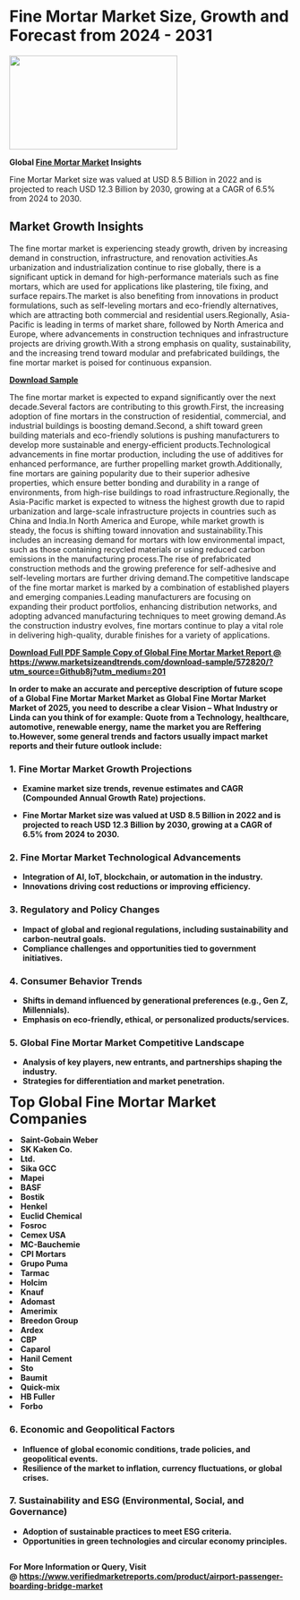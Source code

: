 <H1>Fine Mortar Market Size, Growth and Forecast from 2024 - 2031</H1><img class="aligncenter size-medium wp-image-584254" src="https://thirdeyenews.in/wp-content/uploads/2024/09/Global-Market-Research-300x168.jpeg" alt="" width="300" height="168" /><p><strong>Global&nbsp;<a href="https://www.marketsizeandtrends.com/download-sample/572820/?utm_source=Github8j?utm_medium=201">Fine Mortar Market</a> Insights</strong></p><p>Fine Mortar Market size was valued at USD 8.5 Billion in 2022 and is projected to reach USD 12.3 Billion by 2030, growing at a CAGR of 6.5% from 2024 to 2030.</p><p><h2>Market Growth Insights</h2> <p>The fine mortar market is experiencing steady growth, driven by increasing demand in construction, infrastructure, and renovation activities.As urbanization and industrialization continue to rise globally, there is a significant uptick in demand for high-performance materials such as fine mortars, which are used for applications like plastering, tile fixing, and surface repairs.The market is also benefiting from innovations in product formulations, such as self-leveling mortars and eco-friendly alternatives, which are attracting both commercial and residential users.Regionally, Asia-Pacific is leading in terms of market share, followed by North America and Europe, where advancements in construction techniques and infrastructure projects are driving growth.With a strong emphasis on quality, sustainability, and the increasing trend toward modular and prefabricated buildings, the fine mortar market is poised for continuous expansion.</p> <p><strong><a href="#">Download Sample</a></strong></p> <p>The fine mortar market is expected to expand significantly over the next decade.Several factors are contributing to this growth.First, the increasing adoption of fine mortars in the construction of residential, commercial, and industrial buildings is boosting demand.Second, a shift toward green building materials and eco-friendly solutions is pushing manufacturers to develop more sustainable and energy-efficient products.Technological advancements in fine mortar production, including the use of additives for enhanced performance, are further propelling market growth.Additionally, fine mortars are gaining popularity due to their superior adhesive properties, which ensure better bonding and durability in a range of environments, from high-rise buildings to road infrastructure.Regionally, the Asia-Pacific market is expected to witness the highest growth due to rapid urbanization and large-scale infrastructure projects in countries such as China and India.In North America and Europe, while market growth is steady, the focus is shifting toward innovation and sustainability.This includes an increasing demand for mortars with low environmental impact, such as those containing recycled materials or using reduced carbon emissions in the manufacturing process.The rise of prefabricated construction methods and the growing preference for self-adhesive and self-leveling mortars are further driving demand.The competitive landscape of the fine mortar market is marked by a combination of established players and emerging companies.Leading manufacturers are focusing on expanding their product portfolios, enhancing distribution networks, and adopting advanced manufacturing techniques to meet growing demand.As the construction industry evolves, fine mortars continue to play a vital role in delivering high-quality, durable finishes for a variety of applications.<p><strong><a href="#"></p><p><span class=""><strong>Download Full PDF Sample Copy of Global Fine Mortar Market Report</strong> @ <a href="https://www.marketsizeandtrends.com/download-sample/572820/?utm_source=Github8j?utm_medium=201" target="_blank">https://www.marketsizeandtrends.com/download-sample/572820/?utm_source=Github8j?utm_medium=201</a></span></p><p>In order to make an accurate and perceptive description of future scope of a Global&nbsp;Fine Mortar Market Market as Global&nbsp;Fine Mortar Market Market of 2025, you need to describe a clear Vision &ndash; What Industry or Linda can you think of for example: Quote from a Technology, healthcare, automotive, renewable energy, name the market you are Reffering to.However, some general trends and factors usually impact market reports and their future outlook include:</p><h3>1.&nbsp;<strong>Fine Mortar Market Growth Projections</strong></h3><ul><li>Examine market size trends, revenue estimates and CAGR (Compounded Annual Growth Rate) projections.</li><li><p>Fine Mortar Market size was valued at USD 8.5 Billion in 2022 and is projected to reach USD 12.3 Billion by 2030, growing at a CAGR of 6.5% from 2024 to 2030.</p></li></ul><h3>2.&nbsp;<strong>Fine Mortar Market Technological Advancements</strong></h3><ul><li>Integration of AI, IoT, blockchain, or automation in the industry.</li><li>Innovations driving cost reductions or improving efficiency.</li></ul><h3>3.&nbsp;<strong>Regulatory and Policy Changes</strong></h3><ul><li>Impact of global and regional regulations, including sustainability and carbon-neutral goals.</li><li>Compliance challenges and opportunities tied to government initiatives.</li></ul><h3>4.&nbsp;<strong>Consumer Behavior Trends</strong></h3><ul><li>Shifts in demand influenced by generational preferences (e.g., Gen Z, Millennials).</li><li>Emphasis on eco-friendly, ethical, or personalized products/services.</li></ul><h3>5.&nbsp;<strong>Global Fine Mortar Market Competitive Landscape</strong></h3><ul><li>Analysis of key players, new entrants, and partnerships shaping the industry.</li><li>Strategies for differentiation and market penetration.</li></ul><p data-pm-slice="1 1 []"><span style="color: inherit; font-family: inherit; font-size: 25px;">Top Global Fine Mortar Market Companies</span></p><div class="" data-test-id=""><p><li>Saint-Gobain Weber</li><li> SK Kaken Co.</li><li> Ltd.</li><li> Sika GCC</li><li> Mapei</li><li> BASF</li><li> Bostik</li><li> Henkel</li><li> Euclid Chemical</li><li> Fosroc</li><li> Cemex USA</li><li> MC-Bauchemie</li><li> CPI Mortars</li><li> Grupo Puma</li><li> Tarmac</li><li> Holcim</li><li> Knauf</li><li> Adomast</li><li> Amerimix</li><li> Breedon Group</li><li> Ardex</li><li> CBP</li><li> Caparol</li><li> Hanil Cement</li><li> Sto</li><li> Baumit</li><li> Quick-mix</li><li> HB Fuller</li><li> Forbo</li></p></div><h3>6.&nbsp;<strong>Economic and Geopolitical Factors</strong></h3><ul><li>Influence of global economic conditions, trade policies, and geopolitical events.</li><li>Resilience of the market to inflation, currency fluctuations, or global crises.</li></ul><h3>7.&nbsp;<strong>Sustainability and ESG (Environmental, Social, and Governance)</strong></h3><ul><li>Adoption of sustainable practices to meet ESG criteria.</li><li>Opportunities in green technologies and circular economy principles.</li></ul><h2><strong style="font-size: 14px;">For More Information or Query, Visit @&nbsp;</strong><a style="background-color: #ffffff; font-size: 14px;" href="https://www.marketsizeandtrends.com/report/fine-mortar-market/" target="_blank">https://www.verifiedmarketreports.com/product/airport-passenger-boarding-bridge-market</a></h2>